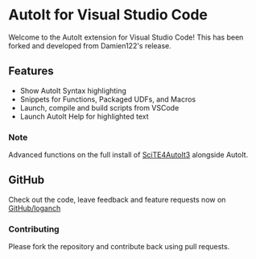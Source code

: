 # AutoIt for Visual Studio Code

Welcome to the AutoIt extension for Visual Studio Code! This has been forked 
and developed from Damien122's release.

## Features

* Show AutoIt Syntax highlighting
* Snippets for Functions, Packaged UDFs, and Macros
* Launch, compile and build scripts from VSCode
* Launch AutoIt Help for highlighted text 

### Note
Advanced functions on the full install of [SciTE4AutoIt3](https://www.autoitscript.com/site/autoit-script-editor/downloads/) alongside AutoIt.

## GitHub
Check out the code, leave feedback and feature requests now on [GitHub/loganch](https://github.com/loganch/AutoIt-VSCode)
### Contributing
Please fork the repository and contribute back using pull requests.